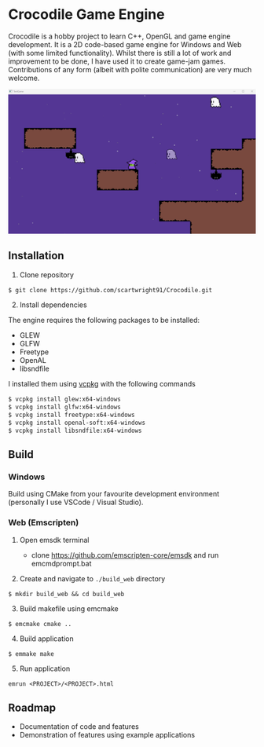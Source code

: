 
# Crocodile Game Engine

Crocodile is a hobby project to learn C++, OpenGL and game engine development. It is a 2D code-based game engine for Windows and Web (with some limited functionality). Whilst there is still a lot of work and improvement to be done, I have used it to create game-jam games. Contributions of any form (albeit with polite communication) are very much welcome.

![Crocodile](/Resources/crocodile_screenshot.png?raw=true "Crocodile")


## Installation

1. Clone repository

```
$ git clone https://github.com/scartwright91/Crocodile.git
```

2. Install dependencies

The engine requires the following packages to be installed:
* GLEW
* GLFW
* Freetype
* OpenAL
* libsndfile

I installed them using [vcpkg](https://vcpkg.io/en/) with the following commands

```
$ vcpkg install glew:x64-windows
$ vcpkg install glfw:x64-windows
$ vcpkg install freetype:x64-windows
$ vcpkg install openal-soft:x64-windows
$ vcpkg install libsndfile:x64-windows
```

## Build

### Windows

Build using CMake from your favourite development environment (personally I use VSCode / Visual Studio).

### Web (Emscripten)

1. Open emsdk terminal
   * clone https://github.com/emscripten-core/emsdk and run emcmdprompt.bat

2. Create and navigate to `./build_web` directory

```
$ mkdir build_web && cd build_web
```

3. Build makefile using emcmake

```
$ emcmake cmake ..
```

4. Build application

```
$ emmake make
```

5. Run application

```
emrun <PROJECT>/<PROJECT>.html
```

## Roadmap

* Documentation of code and features
* Demonstration of features using example applications
